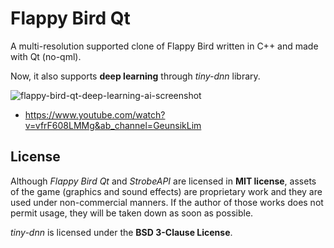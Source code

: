 
# Flappy Bird Qt

A multi-resolution supported clone of Flappy Bird written in C++ and made with Qt (no-qml).

Now, it also supports **deep learning** through *tiny-dnn* library.

![flappy-bird-qt-deep-learning-ai-screenshot](https://i9.ytimg.com/vi/vfrF608LMMg/maxresdefault.jpg?v=5edc5090&sqp=CNDHgZ8G&rs=AOn4CLA1ayn6bjQNebxSQOhSGmtIOt35Xw)

* https://www.youtube.com/watch?v=vfrF608LMMg&ab_channel=GeunsikLim

## License
Although *Flappy Bird Qt* and *StrobeAPI* are licensed in **MIT license**, assets of the game (graphics and sound effects) are proprietary work and they are used under non-commercial manners. If the author of those works does not permit usage, they will be taken down as soon as possible.

*tiny-dnn* is licensed under the **BSD 3-Clause License**.
